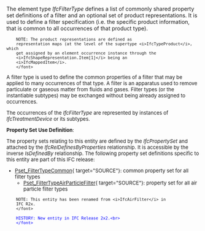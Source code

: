 The element type _IfcFilterType_ defines a list of commonly shared property set definitions of a filter and an optional set of product representations. It is used to define a filter specification (i.e. the specific product information, that is common to all occurrences of that product type).

> <font size="-1">
		NOTE: The product representations are defined as
		representation maps (at the level of the supertype <i>IfcTypeProduct</i>, which
		get assigned by an element occurrence instance through the
		<i>IfcShapeRepresentation.Item[1]</i> being an
		<i>IfcMappedItem</i>.
    	</font>

A filter type is used to define the common properties of a filter that may be applied to many occurrences of that type. A filter is an apparatus used to remove particulate or gaseous matter from fluids and gases. Filter types (or the instantiable subtypes) may be exchanged without being already assigned to occurrences.

The occurrences of the _IfcFilterType_ are represented by instances of _IfcTreatmentDevice_ or its subtypes.

****Property Set Use Definition****:

The property sets relating to this entity are defined by the _IfcPropertySet_ and attached by the _IfcRelDefinesByProperties_ relationship. It is accessible by the inverse _IsDefinedBy_ relationship. The following property set definitions specific to this entity are part of this IFC release:

* [Pset_FilterTypeCommon](../../psd/IfcHvacDomain/Pset_FilterTypeCommon.xml){ target="SOURCE"}: common property set for all filter types 
    * [Pset_FilterTypeAirParticleFilter](../../psd/IfcHvacDomain/Pset_FilterTypeAirParticleFilter.xml){ target="SOURCE"}: property set for all air particle filter types 


> <font size="-1">
    	NOTE: This entity has been renamed from <i>IfcAirFilter</i> in 
        IFC R2x.
    	</font>

> <font color="#0000ff" size="-1">
    	HISTORY: New entity in IFC Release 2x2.<br>
    	</font>